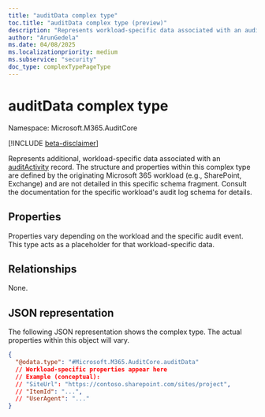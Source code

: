```yaml
---
title: "auditData complex type"
toc.title: "auditData complex type (preview)"
description: "Represents workload-specific data associated with an audit log record."
author: "ArunGedela"
ms.date: 04/08/2025
ms.localizationpriority: medium
ms.subservice: "security"
doc_type: complexTypePageType
---
```


# auditData complex type

Namespace: Microsoft.M365.AuditCore

[!INCLUDE [beta-disclaimer](../../includes/beta-disclaimer.md)]

Represents additional, workload-specific data associated with an [auditActivity](../resources/auditactivity.md) record. The structure and properties within this complex type are defined by the originating Microsoft 365 workload (e.g., SharePoint, Exchange) and are not detailed in this specific schema fragment. Consult the documentation for the specific workload's audit log schema for details.

## Properties

Properties vary depending on the workload and the specific audit event. This type acts as a placeholder for that workload-specific data.

## Relationships

None.

## JSON representation

The following JSON representation shows the complex type. The actual properties within this object will vary.
<!-- {
  "blockType": "resource",
  "@odata.type": "Microsoft.M365.AuditCore.auditData",
  "openType": true  // Assuming workload-specific data makes this effectively open
}-->
``` json
{
  "@odata.type": "#Microsoft.M365.AuditCore.auditData"
  // Workload-specific properties appear here
  // Example (conceptual):
  // "SiteUrl": "https://contoso.sharepoint.com/sites/project",
  // "ItemId": "...",
  // "UserAgent": "..."
}
```
